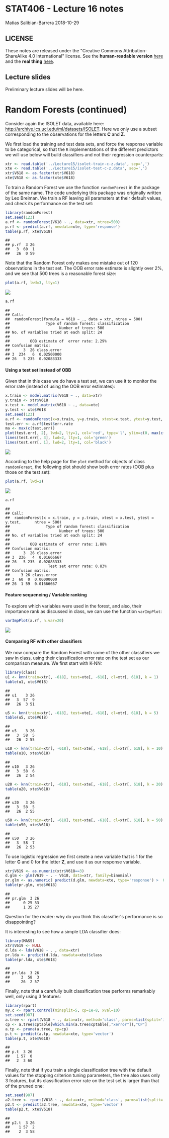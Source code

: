 STAT406 - Lecture 16 notes
================
Matias Salibian-Barrera
2018-10-29

LICENSE
-------

These notes are released under the "Creative Commons Attribution-ShareAlike 4.0 International" license. See the **human-readable version** [here](https://creativecommons.org/licenses/by-sa/4.0/) and the **real thing** [here](https://creativecommons.org/licenses/by-sa/4.0/legalcode).

Lecture slides
--------------

Preliminary lecture slides will be here.

Random Forests (continued)
==========================

Consider again the ISOLET data, available here: <http://archive.ics.uci.edu/ml/datasets/ISOLET>. Here we only use a subset corresponding to the observations for the letters **C** and **Z**.

We first load the training and test data sets, and force the response variable to be categorical, so that the `R` implementations of the different predictors we will use below will build classifiers and not their regression counterparts:

``` r
xtr <- read.table('../Lecture15/isolet-train-c-z.data', sep=',')
xte <- read.table('../Lecture15/isolet-test-c-z.data', sep=',') 
xtr$V618 <- as.factor(xtr$V618)
xte$V618 <- as.factor(xte$V618)
```

To train a Random Forest we use the function `randomForest` in the package of the same name. The code underlying this package was originally written by Leo Breiman. We train a RF leaving all paramaters at their default values, and check its performance on the test set:

``` r
library(randomForest)
set.seed(123)
a.rf <- randomForest(V618 ~ ., data=xtr, ntree=500) 
p.rf <- predict(a.rf, newdata=xte, type='response')
table(p.rf, xte$V618)
```

    ##     
    ## p.rf  3 26
    ##   3  60  1
    ##   26  0 59

Note that the Random Forest only makes one mistake out of 120 observations in the test set. The OOB error rate estimate is slightly over 2%, and we see that 500 trees is a reasonable forest size:

``` r
plot(a.rf, lwd=3, lty=1)
```

![](README_files/figure-markdown_github/rf.oob-1.png)

``` r
a.rf
```

    ## 
    ## Call:
    ##  randomForest(formula = V618 ~ ., data = xtr, ntree = 500) 
    ##                Type of random forest: classification
    ##                      Number of trees: 500
    ## No. of variables tried at each split: 24
    ## 
    ##         OOB estimate of  error rate: 2.29%
    ## Confusion matrix:
    ##      3  26 class.error
    ## 3  234   6  0.02500000
    ## 26   5 235  0.02083333

#### Using a test set instead of OBB

Given that in this case we do have a test set, we can use it to monitor the error rate (instead of using the OOB error estimates):

``` r
x.train <- model.matrix(V618 ~ ., data=xtr)
y.train <- xtr$V618
x.test <- model.matrix(V618 ~ ., data=xte)
y.test <- xte$V618
set.seed(123)
a.rf <- randomForest(x=x.train, y=y.train, xtest=x.test, ytest=y.test, ntree=500) 
test.err <- a.rf$test$err.rate
ma <- max(c(test.err))
plot(test.err[, 2], lwd=2, lty=1, col='red', type='l', ylim=c(0, max(c(0, ma))))
lines(test.err[, 3], lwd=2, lty=1, col='green')
lines(test.err[, 1], lwd=2, lty=1, col='black')
```

![](README_files/figure-markdown_github/rf.isolet.test-1.png)

According to the help page for the `plot` method for objects of class `randomForest`, the following plot should show both error rates (OOB plus those on the test set):

``` r
plot(a.rf, lwd=2)
```

![](README_files/figure-markdown_github/rf.isolet.test.plot-1.png)

``` r
a.rf
```

    ## 
    ## Call:
    ##  randomForest(x = x.train, y = y.train, xtest = x.test, ytest = y.test,      ntree = 500) 
    ##                Type of random forest: classification
    ##                      Number of trees: 500
    ## No. of variables tried at each split: 24
    ## 
    ##         OOB estimate of  error rate: 1.88%
    ## Confusion matrix:
    ##      3  26 class.error
    ## 3  236   4  0.01666667
    ## 26   5 235  0.02083333
    ##                 Test set error rate: 0.83%
    ## Confusion matrix:
    ##     3 26 class.error
    ## 3  60  0  0.00000000
    ## 26  1 59  0.01666667

#### Feature sequencing / Variable ranking

To explore which variables were used in the forest, and also, their importance rank as discussed in class, we can use the function `varImpPlot`:

``` r
varImpPlot(a.rf, n.var=20)
```

![](README_files/figure-markdown_github/rf.isolet3-1.png)

#### Comparing RF with other classifiers

We now compare the Random Forest with some of the other classifiers we saw in class, using their classification error rate on the test set as our comparison measure. We first start with K-NN:

``` r
library(class)
u1 <- knn(train=xtr[, -618], test=xte[, -618], cl=xtr[, 618], k = 1)
table(u1, xte$V618)
```

    ##     
    ## u1    3 26
    ##   3  57  9
    ##   26  3 51

``` r
u5 <- knn(train=xtr[, -618], test=xte[, -618], cl=xtr[, 618], k = 5)
table(u5, xte$V618)
```

    ##     
    ## u5    3 26
    ##   3  58  5
    ##   26  2 55

``` r
u10 <- knn(train=xtr[, -618], test=xte[, -618], cl=xtr[, 618], k = 10)
table(u10, xte$V618)
```

    ##     
    ## u10   3 26
    ##   3  58  6
    ##   26  2 54

``` r
u20 <- knn(train=xtr[, -618], test=xte[, -618], cl=xtr[, 618], k = 20)
table(u20, xte$V618)
```

    ##     
    ## u20   3 26
    ##   3  58  5
    ##   26  2 55

``` r
u50 <- knn(train=xtr[, -618], test=xte[, -618], cl=xtr[, 618], k = 50)
table(u50, xte$V618)
```

    ##     
    ## u50   3 26
    ##   3  58  7
    ##   26  2 53

To use logistic regression we first create a new variable that is 1 for the letter **C** and 0 for the letter **Z**, and use it as our response variable.

``` r
xtr$V619 <- as.numeric(xtr$V618==3)
d.glm <- glm(V619 ~ . - V618, data=xtr, family=binomial)
pr.glm <- as.numeric( predict(d.glm, newdata=xte, type='response') >  0.5 )
table(pr.glm, xte$V618)
```

    ##       
    ## pr.glm  3 26
    ##      0 25 33
    ##      1 35 27

Question for the reader: why do you think this classifier's performance is so disappointing?

It is interesting to see how a simple LDA classifier does:

``` r
library(MASS)
xtr$V619 <- NULL
d.lda <- lda(V618 ~ . , data=xtr)
pr.lda <- predict(d.lda, newdata=xte)$class
table(pr.lda, xte$V618)
```

    ##       
    ## pr.lda  3 26
    ##     3  58  3
    ##     26  2 57

Finally, note that a carefully built classification tree performs remarkably well, only using 3 features:

``` r
library(rpart)
my.c <- rpart.control(minsplit=5, cp=1e-8, xval=10)
set.seed(987)
a.tree <- rpart(V618 ~ ., data=xtr, method='class', parms=list(split='information'), control=my.c)
cp <- a.tree$cptable[which.min(a.tree$cptable[,"xerror"]),"CP"]
a.tp <- prune(a.tree, cp=cp)
p.t <- predict(a.tp, newdata=xte, type='vector')
table(p.t, xte$V618)
```

    ##    
    ## p.t  3 26
    ##   1 57  0
    ##   2  3 60

Finally, note that if you train a single classification tree with the default values for the stopping criterion tuning parameters, the tree also uses only 3 features, but its classification error rate on the test set is larger than that of the pruned one:

``` r
set.seed(987)
a2.tree <- rpart(V618 ~ ., data=xtr, method='class', parms=list(split='information'))
p2.t <- predict(a2.tree, newdata=xte, type='vector')
table(p2.t, xte$V618)
```

    ##     
    ## p2.t  3 26
    ##    1 57  2
    ##    2  3 58

